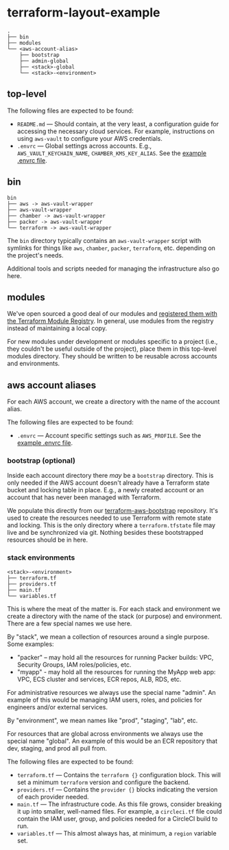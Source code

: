 # terraform-layout-example

```text
.
├── bin
├── modules
└── <aws-account-alias>
    ├── bootstrap
    ├── admin-global
    ├── <stack>-global
    └── <stack>-<environment>
```

## top-level

The following files are expected to be found:

* `README.md` — Should contain, at the very least, a configuration guide for accessing the necessary cloud services. For example, instructions on using `aws-vault` to configure your AWS credentials.
* `.envrc` — Global settings across accounts. E.g., `AWS_VAULT_KEYCHAIN_NAME`, `CHAMBER_KMS_KEY_ALIAS`. See the [example .envrc file](.envrc).

## bin

```text
bin
├── aws -> aws-vault-wrapper
├── aws-vault-wrapper
├── chamber -> aws-vault-wrapper
├── packer -> aws-vault-wrapper
└── terraform -> aws-vault-wrapper
```

The `bin` directory typically contains an `aws-vault-wrapper` script with symlinks for things like `aws`, `chamber`, `packer`, `terraform`, etc. depending on the project's needs.

Additional tools and scripts needed for managing the infrastructure also go here.

## modules

We've open sourced a good deal of our modules and [registered them with the Terraform Module Registry](https://registry.terraform.io/modules/trussworks). In general, use modules from the registry instead of maintaining a local copy.

For new modules under development or modules specific to a project (i.e., they couldn't be useful outside of the project), place them in this top-level modules directory. They should be written to be reusable across accounts and environments.

## aws account aliases

For each AWS account, we create a directory with the name of the account alias.

The following files are expected to be found:

* `.envrc` — Account specific settings such as `AWS_PROFILE`. See the [example .envrc file](aws-account-alias-one/.envrc).

### bootstrap (optional)

Inside each account directory there _may_ be a `bootstrap` directory. This is only needed if the AWS account doesn't already have a Terraform state bucket and locking table in place. E.g., a newly created account or an account that has never been managed with Terraform.

We populate this directly from our [terraform-aws-bootstrap](https://github.com/trussworks/terraform-aws-bootstrap) repository. It's used to create the resources needed to use Terraform with remote state and locking. This is the only directory where a `terraform.tfstate` file may live and be synchronized via git. Nothing besides these bootstrapped resources should be in here.

### stack environments

```text
<stack>-<environment>
├── terraform.tf
├── providers.tf
├── main.tf
└── variables.tf
```

This is where the meat of the matter is. For each stack and environment we create a directory with the name of the stack (or purpose) and environment.
There are a few special names we use here.

By "stack", we mean a collection of resources around a single purpose. Some examples:

* "packer" – may hold all the resources for running Packer builds: VPC, Security Groups, IAM roles/policies, etc.
* "myapp" - may hold all the resources for running the MyApp web app: VPC, ECS cluster and services, ECR repos, ALB, RDS, etc.

For administrative resources we always use the special name "admin". An example of this would be managing IAM users, roles, and policies for engineers and/or external services.

By "environment", we mean names like "prod", "staging", "lab", etc.

For resources that are global across environments we always use the special name "global". An example of this would be an ECR repository that dev, staging, and prod all pull from.

The following files are expected to be found:

* `terraform.tf` — Contains the `terraform {}` configuration block. This will set a minimum `terraform` version and configure the backend.
* `providers.tf` — Contains the `provider {}` blocks indicating the version of each provider needed.
* `main.tf` — The infrastructure code. As this file grows, consider breaking it up into smaller, well-named files. For example, a `circleci.tf` file could contain the IAM user, group, and policies needed for a CircleCI build to run.
* `variables.tf` — This almost always has, at minimum, a `region` variable set.
